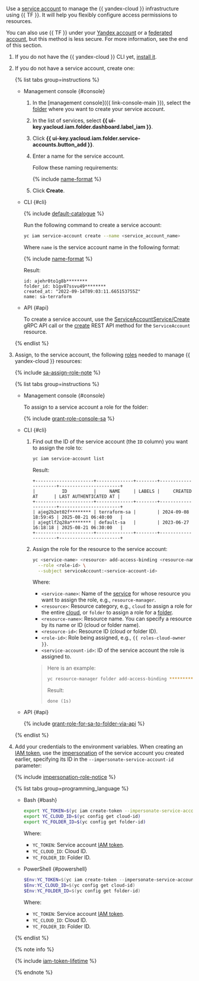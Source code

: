 Use a [service account](../../iam/concepts/users/service-accounts.md) to manage the {{ yandex-cloud }} infrastructure using {{ TF }}. It will help you flexibly configure access permissions to resources.

You can also use {{ TF }} under your [Yandex account](../../iam/concepts/users/accounts.md#passport) or a [federated account](../../iam/concepts/users/accounts.md#saml-federation), but this method is less secure. For more information, see the end of this section.
1. If you do not have the {{ yandex-cloud }} CLI yet, [install it](../../cli/quickstart.md#install).
1. If you do not have a service account, create one:

   {% list tabs group=instructions %}

   - Management console {#console}

     1. In the [management console]({{ link-console-main }}), select the [folder](../../resource-manager/concepts/resources-hierarchy.md#folder) where you want to create your service account.
     1. In the list of services, select **{{ ui-key.yacloud.iam.folder.dashboard.label_iam }}**.
     1. Click **{{ ui-key.yacloud.iam.folder.service-accounts.button_add }}**.
     1. Enter a name for the service account.

        Follow these naming requirements:

        {% include [name-format](../../_includes/name-format.md) %}

     1. Click **Create**.

   - CLI {#cli}

     {% include [default-catalogue](../../_includes/default-catalogue.md) %}

     Run the following command to create a service account:

     ```bash
     yc iam service-account create --name <service_account_name>
     ```

     Where `name` is the service account name in the following format:

     {% include [name-format](../../_includes/name-format.md) %}

     Result:

     ```text
     id: ajehr0to1g8b********
     folder_id: b1gv87ssvu49********
     created_at: "2022-09-14T09:03:11.665153755Z"
     name: sa-terraform
     ```

   - API {#api}

     To create a service account, use the [ServiceAccountService/Create](../../iam/api-ref/grpc/ServiceAccount/create.md) gRPC API call or the [create](../../iam/api-ref/ServiceAccount/create.md) REST API method for the `ServiceAccount` resource.

    {% endlist %}

1. Assign, to the service account, the following [roles](../../iam/concepts/access-control/roles.md) needed to manage {{ yandex-cloud }} resources:

   {% include [sa-assign-role-note](../../_includes/sa-assign-role-note.md) %}

   {% list tabs group=instructions %}

   - Management console {#console}

     To assign to a service account a role for the folder:

     {% include [grant-role-console-sa](../../_includes/grant-role-console-sa.md) %}

   - CLI {#cli}

     1. Find out the ID of the service account (the `ID` column) you want to assign the role to:

        ```bash
        yc iam service-account list
        ```

        Result:

        ```text
        +----------------------+--------------+--------+---------------------+-----------------------+
        |          ID          |     NAME     | LABELS |     CREATED AT      | LAST AUTHENTICATED AT |
        +----------------------+--------------+--------+---------------------+-----------------------+
        | ajeg2b2et02f******** | terraform-sa |        | 2024-09-08 18:59:45 | 2025-08-21 06:40:00   |
        | ajegtlf2q28a******** | default-sa   |        | 2023-06-27 16:18:18 | 2025-08-21 06:30:00   |
        +----------------------+--------------+--------+---------------------+-----------------------+
        ```

     1. Assign the role for the resource to the service account:

        ```bash
        yc <service-name> <resource> add-access-binding <resource-name>|<resource-id> \
          --role <role-id> \
          --subject serviceAccount:<service-account-id>
        ```

        Where:
        * `<service-name>`: Name of the [service](../../cli/cli-ref/index.md#service-manage) for whose resource you want to assign the role, e.g., `resource-manager`.
        * `<resource>`: Resource category, e.g., `cloud` to assign a role for the entire [cloud](../../resource-manager/concepts/resources-hierarchy.md#cloud), or `folder` to assign a role for a [folder](../../resource-manager/concepts/resources-hierarchy.md#folder).
        * `<resource-name>`: Resource name. You can specify a resource by its name or ID (cloud or folder name).
        * `<resource-id>`: Resource ID (cloud or folder ID).
        * `<role-id>`: Role being assigned, e.g., `{{ roles-cloud-owner }}`.
        * `<service-account-id>`: ID of the service account the role is assigned to.

        >Here is an example:
        > 
        >```bash
        >yc resource-manager folder add-access-binding **********9n9hi2qu --role editor --subject serviceAccount:**********qhi2qu
        >```
        >
        >Result:
        >
        >```text
        >done (1s)
        >```

   - API {#api}

     {% include [grant-role-for-sa-to-folder-via-api](../../_includes/iam/grant-role-for-sa-to-folder-via-api.md) %}

   {% endlist %}

1. Add your credentials to the environment variables. When creating an [IAM token](../../iam/concepts/authorization/iam-token.md), use the [impersonation](../../iam/concepts/access-control/index.md#impersonation) of the service account you created earlier, specifying its ID in the `--impersonate-service-account-id` parameter:

    {% include [impersonation-role-notice](../../_includes/cli/impersonation-role-notice.md) %}

    {% list tabs group=programming_language %}

    - Bash {#bash}

      ```bash
      export YC_TOKEN=$(yc iam create-token --impersonate-service-account-id <service_account_ID>)
      export YC_CLOUD_ID=$(yc config get cloud-id)
      export YC_FOLDER_ID=$(yc config get folder-id)
      ```

      Where:
      * `YC_TOKEN`: Service account [IAM token](../../iam/concepts/authorization/iam-token.md).
      * `YC_CLOUD_ID`: Cloud ID.
      * `YC_FOLDER_ID`: Folder ID.

    - PowerShell {#powershell}

      ```powershell
      $Env:YC_TOKEN=$(yc iam create-token --impersonate-service-account-id <service_account_ID>)
      $Env:YC_CLOUD_ID=$(yc config get cloud-id)
      $Env:YC_FOLDER_ID=$(yc config get folder-id)
      ```

      Where:
      * `YC_TOKEN`: Service account [IAM token](../../iam/concepts/authorization/iam-token.md).
      * `YC_CLOUD_ID`: Cloud ID.
      * `YC_FOLDER_ID`: Folder ID.

    {% endlist %}

    {% note info %}

    {% include [iam-token-lifetime](../../_includes/iam-token-lifetime.md) %}

    {% endnote %}
